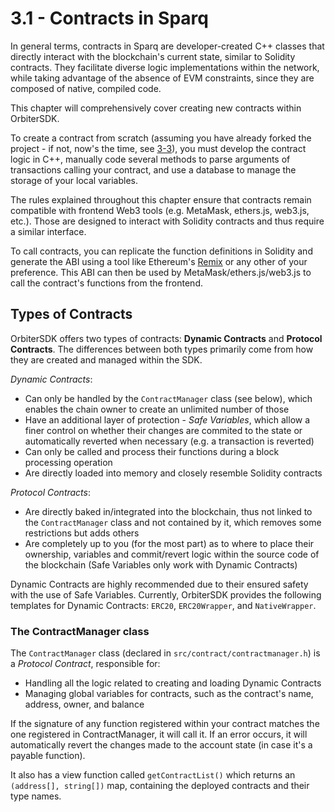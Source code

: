 # 3.1 - Contracts in Sparq

In general terms, contracts in Sparq are developer-created C++ classes that directly interact with the blockchain's current state, similar to Solidity contracts. They facilitate diverse logic implementations within the network, while taking advantage of the absence of EVM constraints, since they are composed of native, compiled code.

This chapter will comprehensively cover creating new contracts within OrbiterSDK.

To create a contract from scratch (assuming you have already forked the project - if not, now's the time, see [3-3](3-3.md)), you must develop the contract logic in C++, manually code several methods to parse arguments of transactions calling your contract, and use a database to manage the storage of your local variables.

The rules explained throughout this chapter ensure that contracts remain compatible with frontend Web3 tools (e.g. MetaMask, ethers.js, web3.js, etc.). Those are designed to interact with Solidity contracts and thus require a similar interface.

To call contracts, you can replicate the function definitions in Solidity and generate the ABI using a tool like Ethereum's [Remix](https://remix.ethereum.org/) or any other of your preference. This ABI can then be used by MetaMask/ethers.js/web3.js to call the contract's functions from the frontend.

## Types of Contracts

OrbiterSDK offers two types of contracts: **Dynamic Contracts** and **Protocol Contracts**. The differences between both types primarily come from how they are created and managed within the SDK.

*Dynamic Contracts*:

* Can only be handled by the `ContractManager` class (see below), which enables the chain owner to create an unlimited number of those  
* Have an additional layer of protection - *Safe Variables*, which allow a finer control on whether their changes are commited to the state or automatically reverted when necessary (e.g. a transaction is reverted)  
* Can only be called and process their functions during a block processing operation  
* Are directly loaded into memory and closely resemble Solidity contracts

*Protocol Contracts*:

* Are directly baked in/integrated into the blockchain, thus not linked to the `ContractManager` class and not contained by it, which removes some restrictions but adds others
* Are completely up to you (for the most part) as to where to place their ownership, variables and commit/revert logic within the source code of the blockchain (Safe Variables only work with Dynamic Contracts)

Dynamic Contracts are highly recommended due to their ensured safety with the use of Safe Variables. Currently, OrbiterSDK provides the following templates for Dynamic Contracts: `ERC20`, `ERC20Wrapper`, and `NativeWrapper`.

### The ContractManager class

The `ContractManager` class (declared in `src/contract/contractmanager.h`) is a *Protocol Contract*, responsible for:

* Handling all the logic related to creating and loading Dynamic Contracts
* Managing global variables for contracts, such as the contract's name, address, owner, and balance

If the signature of any function registered within your contract matches the one registered in ContractManager, it will call it. If an error occurs, it will automatically revert the changes made to the account state (in case it's a payable function).

It also has a view function called `getContractList()` which returns an `(address[], string[])` map, containing the deployed contracts and their type names.

